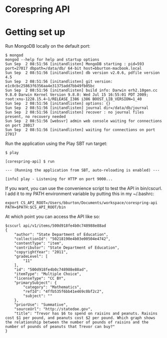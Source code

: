 Corespring API
==============

# Getting set up

Run MongoDB locally on the default port:

    $ mongod
    mongod --help for help and startup options
    Sun Sep  2 08:51:56 [initandlisten] MongoDB starting : pid=593 port=27017 dbpath=/data/db/ 64-bit host=bburton-macbook.local
    Sun Sep  2 08:51:56 [initandlisten] db version v2.0.6, pdfile version 4.5
    Sun Sep  2 08:51:56 [initandlisten] git version: e1c0cbc25863f6356aa4e31375add7bb49fb05bc
    Sun Sep  2 08:51:56 [initandlisten] build info: Darwin erh2.10gen.cc 9.8.0 Darwin Kernel Version 9.8.0: Wed Jul 15 16:55:01 PDT 2009; root:xnu-1228.15.4~1/RELEASE_I386 i386 BOOST_LIB_VERSION=1_40
    Sun Sep  2 08:51:56 [initandlisten] options: {}
    Sun Sep  2 08:51:56 [initandlisten] journal dir=/data/db/journal
    Sun Sep  2 08:51:56 [initandlisten] recover : no journal files present, no recovery needed
    Sun Sep  2 08:51:56 [websvr] admin web console waiting for connections on port 28017
    Sun Sep  2 08:51:56 [initandlisten] waiting for connections on port 27017


Run the application using the Play SBT run target:

    $ play
    
    [corespring-api] $ run
    
    --- (Running the application from SBT, auto-reloading is enabled) ---
    
    [info] play - Listening for HTTP on port 9000...

If you want, you can use the convenience script to test the API in bin/cscurl. I add it to my PATH environment variable by putting this in my ~/.bashrc:

    export CS_API_ROOT=/Users/bburton/Documents/workspace/corespring-api
    PATH=$PATH:$CS_API_ROOT/bin
		
At which point you can access the API like so:

    $cscurl api/v1/items/500d918fe4b0c748988e88ad
    {
        "author": "State Department of Education",
        "collectionId": "50218190e4b03e00504e4742",
        "contentType": "item",
        "contributor": "State Department of Education",
        "copyrightYear": "2011",
        "gradeLevel": [
            "11"
        ],
        "id": "500d918fe4b0c748988e88ad",
        "itemType": "Multiple Choice",
        "licenseType": "CC BY",
        "primarySubject": {
            "category": "Mathematics",
            "refId": "4ffb535f6bb41e469c0bf2c2",
            "subject": ""
        },
        "priorUse": "Summative",
        "sourceUrl": "http://statedoe.gov",
        "title": "Trevor has $6 to spend on raisins and peanuts. Raisins cost $1 per pound, and peanuts cost $2 per pound. Which graph shows the relationship between the number of pounds of raisins and the number of pounds of peanuts that Trevor can buy?"
    }


